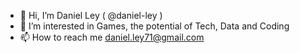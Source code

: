 - 👋 Hi, I’m Daniel Ley ( @daniel-ley )
- 👀 I’m interested in Games, the potential of Tech, Data and Coding
- 📫 How to reach me daniel.ley71@gmail.com
<!--
- 🌱 I’m currently learning Java
- 💞️ I’m looking to collaborate on ...
-->
<!---
daniel-ley/daniel-ley is a ✨ special ✨ repository because its `README.md` (this file) appears on your GitHub profile.
You can click the Preview link to take a look at your changes.
--->
